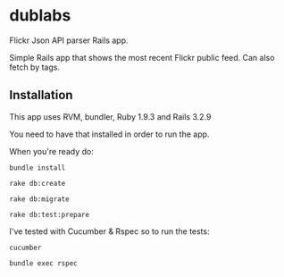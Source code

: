 dublabs
=======

Flickr Json API parser Rails app.

Simple Rails app that shows the most recent Flickr public feed. 
Can also fetch by tags.

Installation
------------

This app uses RVM, bundler, Ruby 1.9.3 and Rails 3.2.9

You need to have that installed in order to run the app.

When you're ready do:
          
    bundle install
          
    rake db:create
          
    rake db:migrate
          
    rake db:test:prepare

I've tested with Cucumber & Rspec so to run the tests:

    cucumber
          
    bundle exec rspec
